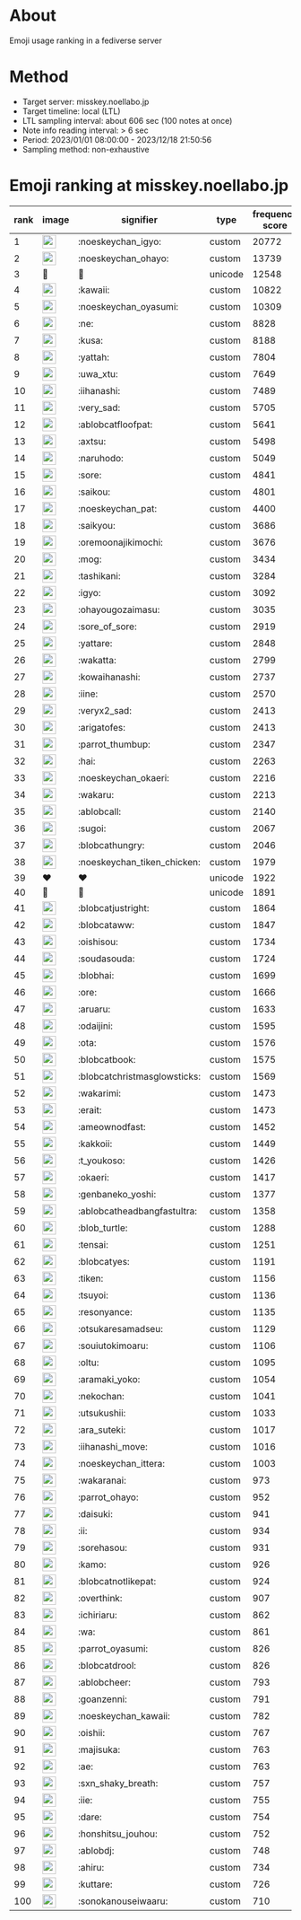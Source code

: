 # About
Emoji usage ranking in a fediverse server

# Method
- Target server: misskey.noellabo.jp
- Target timeline: local (LTL)
- LTL sampling interval: about 606 sec (100 notes at once)
- Note info reading interval: > 6 sec
- Period: 2023/01/01 08:00:00 - 2023/12/18 21:50:56 
- Sampling method: non-exhaustive

# Emoji ranking at misskey.noellabo.jp

|rank|image|signifier|type|frequency score|
|----|----|----|----|----|
|1|<img height="24" src="https://misskey.noellabo.jp/emoji/noeskeychan_igyo.webp">|:noeskeychan_igyo:|custom|20772|
|2|<img height="24" src="https://misskey.noellabo.jp/emoji/noeskeychan_ohayo.webp">|:noeskeychan_ohayo:|custom|13739|
|3|🎉|🎉|unicode|12548|
|4|<img height="24" src="https://misskey.noellabo.jp/emoji/kawaii.webp">|:kawaii:|custom|10822|
|5|<img height="24" src="https://misskey.noellabo.jp/emoji/noeskeychan_oyasumi.webp">|:noeskeychan_oyasumi:|custom|10309|
|6|<img height="24" src="https://misskey.noellabo.jp/emoji/ne.webp">|:ne:|custom|8828|
|7|<img height="24" src="https://misskey.noellabo.jp/emoji/kusa.webp">|:kusa:|custom|8188|
|8|<img height="24" src="https://misskey.noellabo.jp/emoji/yattah.webp">|:yattah:|custom|7804|
|9|<img height="24" src="https://misskey.noellabo.jp/emoji/uwa_xtu.webp">|:uwa_xtu:|custom|7649|
|10|<img height="24" src="https://misskey.noellabo.jp/emoji/iihanashi.webp">|:iihanashi:|custom|7489|
|11|<img height="24" src="https://misskey.noellabo.jp/emoji/very_sad.webp">|:very_sad:|custom|5705|
|12|<img height="24" src="https://misskey.noellabo.jp/emoji/ablobcatfloofpat.webp">|:ablobcatfloofpat:|custom|5641|
|13|<img height="24" src="https://misskey.noellabo.jp/emoji/axtsu.webp">|:axtsu:|custom|5498|
|14|<img height="24" src="https://misskey.noellabo.jp/emoji/naruhodo.webp">|:naruhodo:|custom|5049|
|15|<img height="24" src="https://misskey.noellabo.jp/emoji/sore.webp">|:sore:|custom|4841|
|16|<img height="24" src="https://misskey.noellabo.jp/emoji/saikou.webp">|:saikou:|custom|4801|
|17|<img height="24" src="https://misskey.noellabo.jp/emoji/noeskeychan_pat.webp">|:noeskeychan_pat:|custom|4400|
|18|<img height="24" src="https://misskey.noellabo.jp/emoji/saikyou.webp">|:saikyou:|custom|3686|
|19|<img height="24" src="https://misskey.noellabo.jp/emoji/oremoonajikimochi.webp">|:oremoonajikimochi:|custom|3676|
|20|<img height="24" src="https://misskey.noellabo.jp/emoji/mog.webp">|:mog:|custom|3434|
|21|<img height="24" src="https://misskey.noellabo.jp/emoji/tashikani.webp">|:tashikani:|custom|3284|
|22|<img height="24" src="https://misskey.noellabo.jp/emoji/igyo.webp">|:igyo:|custom|3092|
|23|<img height="24" src="https://misskey.noellabo.jp/emoji/ohayougozaimasu.webp">|:ohayougozaimasu:|custom|3035|
|24|<img height="24" src="https://misskey.noellabo.jp/emoji/sore_of_sore.webp">|:sore_of_sore:|custom|2919|
|25|<img height="24" src="https://misskey.noellabo.jp/emoji/yattare.webp">|:yattare:|custom|2848|
|26|<img height="24" src="https://misskey.noellabo.jp/emoji/wakatta.webp">|:wakatta:|custom|2799|
|27|<img height="24" src="https://misskey.noellabo.jp/emoji/kowaihanashi.webp">|:kowaihanashi:|custom|2737|
|28|<img height="24" src="https://misskey.noellabo.jp/emoji/iine.webp">|:iine:|custom|2570|
|29|<img height="24" src="https://misskey.noellabo.jp/emoji/veryx2_sad.webp">|:veryx2_sad:|custom|2413|
|30|<img height="24" src="https://misskey.noellabo.jp/emoji/arigatofes.webp">|:arigatofes:|custom|2413|
|31|<img height="24" src="https://misskey.noellabo.jp/emoji/parrot_thumbup.webp">|:parrot_thumbup:|custom|2347|
|32|<img height="24" src="https://misskey.noellabo.jp/emoji/hai.webp">|:hai:|custom|2263|
|33|<img height="24" src="https://misskey.noellabo.jp/emoji/noeskeychan_okaeri.webp">|:noeskeychan_okaeri:|custom|2216|
|34|<img height="24" src="https://misskey.noellabo.jp/emoji/wakaru.webp">|:wakaru:|custom|2213|
|35|<img height="24" src="https://misskey.noellabo.jp/emoji/ablobcall.webp">|:ablobcall:|custom|2140|
|36|<img height="24" src="https://misskey.noellabo.jp/emoji/sugoi.webp">|:sugoi:|custom|2067|
|37|<img height="24" src="https://misskey.noellabo.jp/emoji/blobcathungry.webp">|:blobcathungry:|custom|2046|
|38|<img height="24" src="https://misskey.noellabo.jp/emoji/noeskeychan_tiken_chicken.webp">|:noeskeychan_tiken_chicken:|custom|1979|
|39|❤|❤|unicode|1922|
|40|🍗|🍗|unicode|1891|
|41|<img height="24" src="https://misskey.noellabo.jp/emoji/blobcatjustright.webp">|:blobcatjustright:|custom|1864|
|42|<img height="24" src="https://misskey.noellabo.jp/emoji/blobcataww.webp">|:blobcataww:|custom|1847|
|43|<img height="24" src="https://misskey.noellabo.jp/emoji/oishisou.webp">|:oishisou:|custom|1734|
|44|<img height="24" src="https://misskey.noellabo.jp/emoji/soudasouda.webp">|:soudasouda:|custom|1724|
|45|<img height="24" src="https://misskey.noellabo.jp/emoji/blobhai.webp">|:blobhai:|custom|1699|
|46|<img height="24" src="https://misskey.noellabo.jp/emoji/ore.webp">|:ore:|custom|1666|
|47|<img height="24" src="https://misskey.noellabo.jp/emoji/aruaru.webp">|:aruaru:|custom|1633|
|48|<img height="24" src="https://misskey.noellabo.jp/emoji/odaijini.webp">|:odaijini:|custom|1595|
|49|<img height="24" src="https://misskey.noellabo.jp/emoji/ota.webp">|:ota:|custom|1576|
|50|<img height="24" src="https://misskey.noellabo.jp/emoji/blobcatbook.webp">|:blobcatbook:|custom|1575|
|51|<img height="24" src="https://misskey.noellabo.jp/emoji/blobcatchristmasglowsticks.webp">|:blobcatchristmasglowsticks:|custom|1569|
|52|<img height="24" src="https://misskey.noellabo.jp/emoji/wakarimi.webp">|:wakarimi:|custom|1473|
|53|<img height="24" src="https://misskey.noellabo.jp/emoji/erait.webp">|:erait:|custom|1473|
|54|<img height="24" src="https://misskey.noellabo.jp/emoji/ameownodfast.webp">|:ameownodfast:|custom|1452|
|55|<img height="24" src="https://misskey.noellabo.jp/emoji/kakkoii.webp">|:kakkoii:|custom|1449|
|56|<img height="24" src="https://misskey.noellabo.jp/emoji/t_youkoso.webp">|:t_youkoso:|custom|1426|
|57|<img height="24" src="https://misskey.noellabo.jp/emoji/okaeri.webp">|:okaeri:|custom|1417|
|58|<img height="24" src="https://misskey.noellabo.jp/emoji/genbaneko_yoshi.webp">|:genbaneko_yoshi:|custom|1377|
|59|<img height="24" src="https://misskey.noellabo.jp/emoji/ablobcatheadbangfastultra.webp">|:ablobcatheadbangfastultra:|custom|1358|
|60|<img height="24" src="https://misskey.noellabo.jp/emoji/blob_turtle.webp">|:blob_turtle:|custom|1288|
|61|<img height="24" src="https://misskey.noellabo.jp/emoji/tensai.webp">|:tensai:|custom|1251|
|62|<img height="24" src="https://misskey.noellabo.jp/emoji/blobcatyes.webp">|:blobcatyes:|custom|1191|
|63|<img height="24" src="https://misskey.noellabo.jp/emoji/tiken.webp">|:tiken:|custom|1156|
|64|<img height="24" src="https://misskey.noellabo.jp/emoji/tsuyoi.webp">|:tsuyoi:|custom|1136|
|65|<img height="24" src="https://misskey.noellabo.jp/emoji/resonyance.webp">|:resonyance:|custom|1135|
|66|<img height="24" src="https://misskey.noellabo.jp/emoji/otsukaresamadseu.webp">|:otsukaresamadseu:|custom|1129|
|67|<img height="24" src="https://misskey.noellabo.jp/emoji/souiutokimoaru.webp">|:souiutokimoaru:|custom|1106|
|68|<img height="24" src="https://misskey.noellabo.jp/emoji/oltu.webp">|:oltu:|custom|1095|
|69|<img height="24" src="https://misskey.noellabo.jp/emoji/aramaki_yoko.webp">|:aramaki_yoko:|custom|1054|
|70|<img height="24" src="https://misskey.noellabo.jp/emoji/nekochan.webp">|:nekochan:|custom|1041|
|71|<img height="24" src="https://misskey.noellabo.jp/emoji/utsukushii.webp">|:utsukushii:|custom|1033|
|72|<img height="24" src="https://misskey.noellabo.jp/emoji/ara_suteki.webp">|:ara_suteki:|custom|1017|
|73|<img height="24" src="https://misskey.noellabo.jp/emoji/iihanashi_move.webp">|:iihanashi_move:|custom|1016|
|74|<img height="24" src="https://misskey.noellabo.jp/emoji/noeskeychan_ittera.webp">|:noeskeychan_ittera:|custom|1003|
|75|<img height="24" src="https://misskey.noellabo.jp/emoji/wakaranai.webp">|:wakaranai:|custom|973|
|76|<img height="24" src="https://misskey.noellabo.jp/emoji/parrot_ohayo.webp">|:parrot_ohayo:|custom|952|
|77|<img height="24" src="https://misskey.noellabo.jp/emoji/daisuki.webp">|:daisuki:|custom|941|
|78|<img height="24" src="https://misskey.noellabo.jp/emoji/ii.webp">|:ii:|custom|934|
|79|<img height="24" src="https://misskey.noellabo.jp/emoji/sorehasou.webp">|:sorehasou:|custom|931|
|80|<img height="24" src="https://misskey.noellabo.jp/emoji/kamo.webp">|:kamo:|custom|926|
|81|<img height="24" src="https://misskey.noellabo.jp/emoji/blobcatnotlikepat.webp">|:blobcatnotlikepat:|custom|924|
|82|<img height="24" src="https://misskey.noellabo.jp/emoji/overthink.webp">|:overthink:|custom|907|
|83|<img height="24" src="https://misskey.noellabo.jp/emoji/ichiriaru.webp">|:ichiriaru:|custom|862|
|84|<img height="24" src="https://misskey.noellabo.jp/emoji/wa.webp">|:wa:|custom|861|
|85|<img height="24" src="https://misskey.noellabo.jp/emoji/parrot_oyasumi.webp">|:parrot_oyasumi:|custom|826|
|86|<img height="24" src="https://misskey.noellabo.jp/emoji/blobcatdrool.webp">|:blobcatdrool:|custom|826|
|87|<img height="24" src="https://misskey.noellabo.jp/emoji/ablobcheer.webp">|:ablobcheer:|custom|793|
|88|<img height="24" src="https://misskey.noellabo.jp/emoji/goanzenni.webp">|:goanzenni:|custom|791|
|89|<img height="24" src="https://misskey.noellabo.jp/emoji/noeskeychan_kawaii.webp">|:noeskeychan_kawaii:|custom|782|
|90|<img height="24" src="https://misskey.noellabo.jp/emoji/oishii.webp">|:oishii:|custom|767|
|91|<img height="24" src="https://misskey.noellabo.jp/emoji/majisuka.webp">|:majisuka:|custom|763|
|92|<img height="24" src="https://misskey.noellabo.jp/emoji/ae.webp">|:ae:|custom|763|
|93|<img height="24" src="https://misskey.noellabo.jp/emoji/sxn_shaky_breath.webp">|:sxn_shaky_breath:|custom|757|
|94|<img height="24" src="https://misskey.noellabo.jp/emoji/iie.webp">|:iie:|custom|755|
|95|<img height="24" src="https://misskey.noellabo.jp/emoji/dare.webp">|:dare:|custom|754|
|96|<img height="24" src="https://misskey.noellabo.jp/emoji/honshitsu_jouhou.webp">|:honshitsu_jouhou:|custom|752|
|97|<img height="24" src="https://misskey.noellabo.jp/emoji/ablobdj.webp">|:ablobdj:|custom|748|
|98|<img height="24" src="https://misskey.noellabo.jp/emoji/ahiru.webp">|:ahiru:|custom|734|
|99|<img height="24" src="https://misskey.noellabo.jp/emoji/kuttare.webp">|:kuttare:|custom|726|
|100|<img height="24" src="https://misskey.noellabo.jp/emoji/sonokanouseiwaaru.webp">|:sonokanouseiwaaru:|custom|710|
